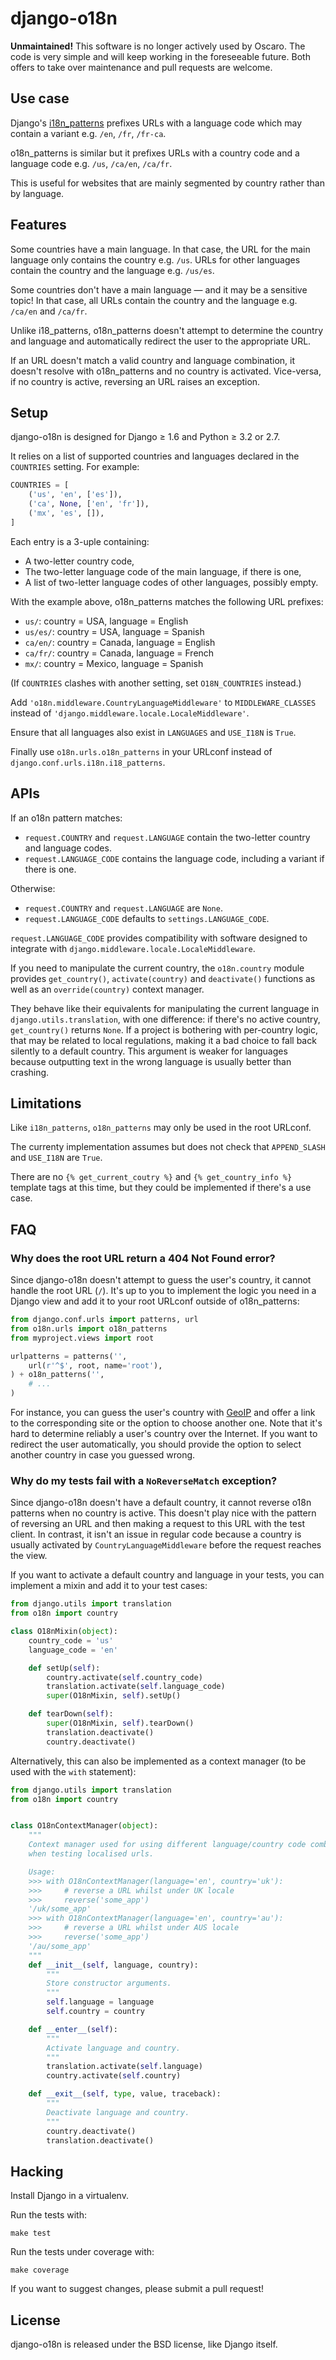 django-o18n
===========

**Unmaintained!** This software is no longer actively used by Oscaro. The code
is very simple and will keep working in the foreseeable future. Both offers to
take over maintenance and pull requests are welcome.

Use case
--------

Django's [i18n_patterns][] prefixes URLs with a language code which may
contain a variant e.g. `/en`, `/fr`, `/fr-ca`.

o18n_patterns is similar but it prefixes URLs with a country code and a
language code e.g. `/us`, `/ca/en`, `/ca/fr`.

This is useful for websites that are mainly segmented by country rather than
by language.

[i18n_patterns]: https://docs.djangoproject.com/en/stable/topics/i18n/translation/#django.conf.urls.i18n.i18n_patterns

Features
--------

Some countries have a main language. In that case, the URL for the main
language only contains the country e.g. `/us`. URLs for other languages
contain the country and the language e.g. `/us/es`.

Some countries don't have a main language — and it may be a sensitive topic!
In that case, all URLs contain the country and the language e.g. `/ca/en` and
`/ca/fr`.

Unlike i18_patterns, o18n_patterns doesn't attempt to determine the country
and language and automatically redirect the user to the appropriate URL.

If an URL doesn't match a valid country and language combination, it doesn't
resolve with o18n_patterns and no country is activated. Vice-versa, if no
country is active, reversing an URL raises an exception.

Setup
-----

django-o18n is designed for Django ≥ 1.6 and Python ≥ 3.2 or 2.7.

It relies on a list of supported countries and languages declared in the
`COUNTRIES` setting. For example:

```py
COUNTRIES = [
    ('us', 'en', ['es']),
    ('ca', None, ['en', 'fr']),
    ('mx', 'es', []),
]
```

Each entry is a 3-uple containing:

* A two-letter country code,
* The two-letter language code of the main language, if there is one,
* A list of two-letter language codes of other languages, possibly empty.

With the example above, o18n_patterns matches the following URL prefixes:

* `us/`: country = USA, language = English
* `us/es/`: country = USA, language = Spanish
* `ca/en/`: country = Canada, language = English
* `ca/fr/`: country = Canada, language = French
* `mx/`: country = Mexico, language = Spanish

(If `COUNTRIES` clashes with another setting, set `O18N_COUNTRIES` instead.)

Add `'o18n.middleware.CountryLanguageMiddleware'` to `MIDDLEWARE_CLASSES`
instead of `'django.middleware.locale.LocaleMiddleware'`.

Ensure that all languages also exist in `LANGUAGES` and `USE_I18N` is `True`.

Finally use `o18n.urls.o18n_patterns` in your URLconf instead of
`django.conf.urls.i18n.i18_patterns`.

APIs
----

If an o18n pattern matches:

- `request.COUNTRY` and `request.LANGUAGE` contain the two-letter country and
  language codes.
- `request.LANGUAGE_CODE` contains the language code, including a variant if
  there is one.

Otherwise:

- `request.COUNTRY` and `request.LANGUAGE` are `None`.
- `request.LANGUAGE_CODE` defaults to `settings.LANGUAGE_CODE`.

`request.LANGUAGE_CODE` provides compatibility with software designed to
integrate with `django.middleware.locale.LocaleMiddleware`.

If you need to manipulate the current country, the `o18n.country` module
provides `get_country()`, `activate(country)` and `deactivate()` functions as
well as an `override(country)` context manager.

They behave like their equivalents for manipulating the current language in
`django.utils.translation`, with one difference: if there's no active country,
`get_country()` returns `None`. If a project is bothering with per-country
logic, that may be related to local regulations, making it a bad choice to
fall back silently to a default country. This argument is weaker for languages
because outputting text in the wrong language is usually better than crashing.

Limitations
-----------

Like `i18n_patterns`, `o18n_patterns` may only be used in the root URLconf.

The currenty implementation assumes but does not check that `APPEND_SLASH` and
`USE_I18N` are `True`.

There are no `{% get_current_coutry %}` and `{% get_country_info %}` template
tags at this time, but they could be implemented if there's a use case.

FAQ
---

### Why does the root URL return a 404 Not Found error?

Since django-o18n doesn't attempt to guess the user's country, it cannot
handle the root URL (`/`). It's up to you to implement the logic you need
in a Django view and add it to your root URLconf outside of o18n_patterns:

```py
from django.conf.urls import patterns, url
from o18n.urls import o18n_patterns
from myproject.views import root

urlpatterns = patterns('',
    url(r'^$', root, name='root'),
) + o18n_patterns('',
    # ...
)
```

For instance, you can guess the user's country with [GeoIP][] and offer a link
to the corresponding site or the option to choose another one. Note that it's
hard to determine reliably a user's country over the Internet. If you want to
redirect the user automatically, you should provide the option to select
another country in case you guessed wrong.

[GeoIP]: https://docs.djangoproject.com/en/stable/ref/contrib/gis/geoip/

### Why do my tests fail with a `NoReverseMatch` exception?

Since django-o18n doesn't have a default country, it cannot reverse o18n
patterns when no country is active. This doesn't play nice with the pattern of
reversing an URL and then making a request to this URL with the test client.
In contrast, it isn't an issue in regular code because a country is usually
activated by `CountryLanguageMiddleware` before the request reaches the view.

If you want to activate a default country and language in your tests, you can
implement a mixin and add it to your test cases:

```py
from django.utils import translation
from o18n import country

class O18nMixin(object):
    country_code = 'us'
    language_code = 'en'

    def setUp(self):
        country.activate(self.country_code)
        translation.activate(self.language_code)
        super(O18nMixin, self).setUp()

    def tearDown(self):
        super(O18nMixin, self).tearDown()
        translation.deactivate()
        country.deactivate()
```

Alternatively, this can also be implemented as a context manager (to be used with the `with` statement):

```py
from django.utils import translation
from o18n import country


class O18nContextManager(object):
    """
    Context manager used for using different language/country code combos
    when testing localised urls.

    Usage:
    >>> with O18nContextManager(language='en', country='uk'):
    >>>     # reverse a URL whilst under UK locale
    >>>     reverse('some_app')
    '/uk/some_app'
    >>> with O18nContextManager(language='en', country='au'):
    >>>     # reverse a URL whilst under AUS locale
    >>>     reverse('some_app')
    '/au/some_app'
    """
    def __init__(self, language, country):
        """
        Store constructor arguments.
        """
        self.language = language
        self.country = country

    def __enter__(self):
        """
        Activate language and country.
        """
        translation.activate(self.language)
        country.activate(self.country)

    def __exit__(self, type, value, traceback):
        """
        Deactivate language and country.
        """
        country.deactivate()
        translation.deactivate()
```

Hacking
-------

Install Django in a virtualenv.

Run the tests with:

    make test

Run the tests under coverage with:

    make coverage

If you want to suggest changes, please submit a pull request!

License
-------

django-o18n is released under the BSD license, like Django itself.

